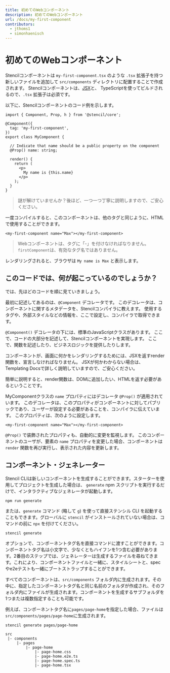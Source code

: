 ```yaml
---
title: 初めてのWebコンポーネント
description: 初めてのWebコンポーネント
url: /docs/my-first-component
contributors:
  - jthoms1
  - simonhaenisch
---
```


# 初めてのWebコンポーネント

Stencilコンポーネントは `my-first-component.tsx` のような `.tsx` 拡張子を持つ新しいファイルを追加して `src/components` ディレクトリに配置することで作成されます。
Stencilコンポーネントは、[JSX](https://facebook.github.io/react/docs/introducing-jsx.html)と、 TypeScriptを使ってビルドされるので、`.tsx` 拡張子は必須です。

以下に、Stencilコンポーネントのコード例を示します。

```tsx
import { Component, Prop, h } from '@stencil/core';

@Component({
  tag: 'my-first-component',
})
export class MyComponent {

  // Indicate that name should be a public property on the component
  @Prop() name: string;

  render() {
    return (
      <p>
        My name is {this.name}
      </p>
    );
  }
}
```
> 謎が解けていませんか？後ほど、一つ一つ丁寧に説明しますので、ご安心ください。


一度コンパイルすると、このコンポーネントは、他のタグと同じように、HTMLで使用することができます。

```markup
<my-first-component name="Max"></my-first-component>
```

> Webコンポーネントは、タグに「-」を付けなければなりません。`firstComponent`は、有効なタグ名ではありません。

レンダリングされると、ブラウザは `My name is Max` と表示します。

## このコードでは、何が起こっているのでしょうか？

では、先ほどのコードを順に見ていきましょう。

最初に記述してあるのは、`@Component` デコレータです。
このデコレータは、コンポーネントに関するメタデータを、Stencilコンパイラに教えます。
使用するタグや、外部スタイルなどの情報を、ここで設定し、コンパイラで取得できます。

`@Component()` デコレータの下には、標準のJavaScriptクラスがあります。
ここで、コードの大部分を記述して、Stencilコンポーネントを実現します。
ここで、関数を記述したり、ビジネスロジックを提供したりします。

コンポーネントが、画面に何かをレンダリングするためには、JSXを返すrender関数を、宣言しなければなりません。
JSXが何かわからない場合は、<stencil-route-link url="/docs/templating">Templating Docs</stencil-route-link>で詳しく説明していますので、ご安心ください。

簡単に説明すると、render関数は、DOMに追加したい、HTMLを返す必要があるということです。

MyComponentクラスの `name` プロパティにはデコレータ `@Prop()` が適用されています。
このデコレータは、このプロパティがコンポーネントに対してパブリックであり、ユーザーが設定する必要があることを、コンパイラに伝えています。
このプロパティは、次のように設定します。

```markup
<my-first-component name="Max"></my-first-component>
```
`@Prop()` で装飾されたプロパティも、自動的に変更を監視します。
このコンポーネントのユーザが、要素の `name` プロパティを変更した場合、コンポーネントは `render` 関数を再び実行し、表示された内容を更新します。

## コンポーネント・ジェネレーター

Stencil CLIは新しいコンポーネントを生成することができます。スターターを使用してプロジェクトを生成した場合は、 `generate` npm スクリプトを実行するだけで、インタラクティブなジェネレータが起動します。

```shell
npm run generate
```

または、`generate` コマンド (略して `g`) を使って直接ステンシル CLI を起動することもできます。グローバルに `stencil` がインストールされていない場合は、コマンドの前に `npx` を付けてください。

```shell
stencil generate
```

オプションで、コンポーネントタグ名を直接コマンドに渡すことができます。コンポーネントタグ名は小文字で、少なくともハイフンを1つ含む必要があります。2番目のステップでは、ジェネレーターは生成するファイルを尋ねてきます。これにより、コンポーネントファイルと一緒に、スタイルシートと、specやe2eテストも一緒にブートストラップすることができます。

すべてのコンポーネントは、`src/components` フォルダ内に生成されます。その中に、指定したコンポーネントタグ名と同じ名前のフォルダが作成され、そのフォルダ内にファイルが生成されます。コンポーネントを生成するサブフォルダを1つまたは複数指定することも可能です。

例えば、コンポーネントタグ名に`pages/page-home`を指定した場合、ファイルは`src/components/pages/page-home`に生成されます。

```shell
stencil generate pages/page-home
```

```plain
src
 |- components
     |- pages
         |- page-home
             |- page-home.css
             |- page-home.e2e.ts
             |- page-home.spec.ts
             |- page-home.tsx
```
